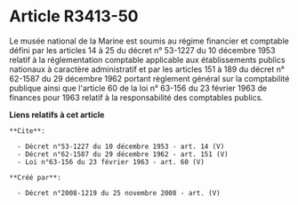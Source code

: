 # Article R3413-50

Le musée national de la Marine est soumis au régime financier et comptable défini par les articles 14 à 25 du décret n°
53-1227 du 10 décembre 1953 relatif à la réglementation comptable applicable aux établissements publics nationaux à caractère
administratif et par les articles 151 à 189 du décret n° 62-1587 du 29 décembre 1962 portant règlement général sur la
comptabilité publique ainsi que l'article 60 de la loi n° 63-156 du 23 février 1963 de finances pour 1963 relatif à la
responsabilité des comptables publics.

**Liens relatifs à cet article**

	**Cite**:

	  - Décret n°53-1227 du 10 décembre 1953 - art. 14 (V)
	  - Décret n°62-1587 du 29 décembre 1962 - art. 151 (V)
	  - Loi n°63-156 du 23 février 1963 - art. 60 (V)

	**Créé par**:

	  - Décret n°2008-1219 du 25 novembre 2008 - art. (V)
